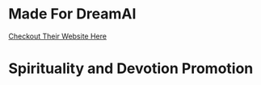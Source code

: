 # Made For DreamAI
[Checkout Their Website Here](https://app.drema.in/)

# Spirituality and Devotion Promotion 
